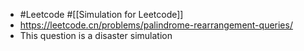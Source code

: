 - #Leetcode #[[Simulation for Leetcode]]
- https://leetcode.cn/problems/palindrome-rearrangement-queries/
- This question is a disaster simulation